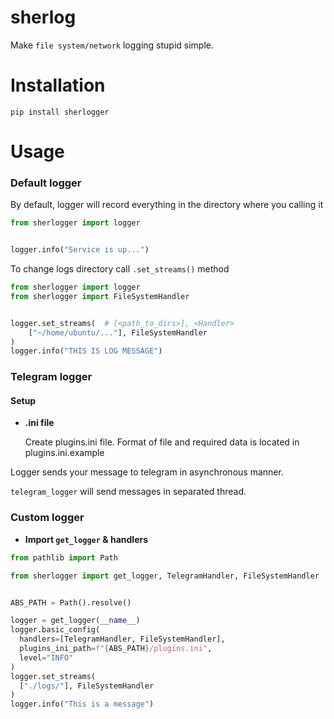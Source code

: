 # sherlog

Make `file system/network` logging stupid simple.


# Installation
```shell
pip install sherlogger
```

# Usage

### Default logger
By default, logger will record everything in the directory
where you calling it
```python
from sherlogger import logger


logger.info("Service is up...")
```
To change logs directory call `.set_streams()` method
```python
from sherlogger import logger
from sherlogger import FileSystemHandler


logger.set_streams(  # [<path_to_dirs>], <Handler>
    ["~/home/ubuntu/..."], FileSystemHandler
)
logger.info("THIS IS LOG MESSAGE")
```

### Telegram logger

#### Setup
* **.ini file**
    
    Create plugins.ini file. Format of file and required
    data is located in plugins.ini.example

Logger sends your message to telegram in asynchronous manner.

`telegram_logger` will send messages in separated thread.


### Custom logger
* **Import `get_logger` & handlers**
```python
from pathlib import Path

from sherlogger import get_logger, TelegramHandler, FileSystemHandler


ABS_PATH = Path().resolve()

logger = get_logger(__name__)
logger.basic_config(
  handlers=[TelegramHandler, FileSystemHandler],
  plugins_ini_path=f"{ABS_PATH}/plugins.ini",
  level="INFO"
)
logger.set_streams(
  ["./logs/"], FileSystemHandler
)
logger.info("This is a message")
```